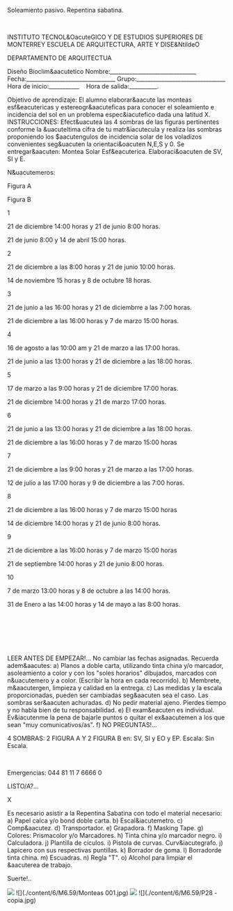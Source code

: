 

Soleamiento pasivo. Repentina sabatina.




 

 
INSTITUTO TECNOL&OacuteGICO Y DE ESTUDIOS SUPERIORES DE MONTERREY 
ESCUELA DE ARQUITECTURA, ARTE Y DISE&NtildeO 

DEPARTAMENTO DE ARQUITECTUA


Diseño Bioclim&aacutetico
Nombre:_______________________________ 
Fecha:________________________________ 
Grupo:________________________________ 
Hora de inicio:___________    Hora de salida:__________.

Objetivo de aprendizaje: 
El alumno elaborar&aacute las monteas esf&eacutericas y estereogr&aacuteficas para conocer el soleamiento e incidencia del sol en un problema espec&iacutefico dada una latitud X. 
 INSTRUCCIONES: 
Efect&uacutea las 4 sombras de las figuras pertinentes conforme la &uacuteltima cifra de tu matr&iacutecula y realiza las sombras proponiendo los $aacutengulos de incidencia solar de los voladizos convenientes seg&uacuten la orientaci&oacuten N,E,S y 0. 
Se entregar&aacuten: 
Montea Solar Esf&eacuterica. Elaboraci&oacuten de SV, SI y E. 





N&uacutemeros:

Figura A

Figura B



1

21 de diciembre 14:00 horas y 21 de junio 8:00 horas.

21 de junio 8:00 y 14 de abril 15:00 horas.



2 

 21 de diciembre a las 8:00 horas y 21 de junio 10:00 horas.

 14 de noviembre 15 horas y 8 de octubre 18 horas. 



3

 21 de junio a las 16:00 horas y 21 de diciembrre a las 7:00 horas.

 21 de diciembre a las 16:00 horas y 7 de marzo 15:00 horas.



4

16 de agosto a las 10:00 am y 21 de marzo a las 17:00 horas.

21 de junio a las 13:00 horas y 21 de diciembre a las 18:00 horas.



5

17 de marzo a las 9:00 horas y 21 de diciembre 17:00 horas.

21 de diciembre 14:00 horas y 21 de marzo 17:00 horas.



6

21 de junio a las 13:00 horas y 21 de diciembre a las 18:00 horas.

21 de diciembre a las 16:00 horas y 7 de marzo 15:00 horas



7

21 de diciembre a las 9:00 horas y 21 de marzo a las 17:00 horas.

12 de julio a las 17:00 horas y 9 de diciembre a las 7:00 horas.



8

21 de diciembre a las 16:00 horas y 7 de marzo 15:00 horas

14 de diciembre 14:00 horas y 21 de junio 8:00 horas.



9

21 de diciembre a las 16:00 horas y 7 de marzo 15:00 horas

21 de septiembre 14:00 horas y 21 de junio 8:00 horas.



10

7 de marzo 13:00 horas y 8 de octubre a las 14:00 horas.

31 de Enero a las 14:00 horas y 14 de mayo a las 8:00 horas.






 
 

 

  

 
 

 LEER ANTES DE EMPEZAR!...
No cambiar las fechas asignadas. Recuerda adem&aacutes: 
a) Planos a doble carta, utilizando tinta china y/o marcador, asoleamiento a color y con los "soles horarios" dibujados, marcados con n&uacutemero y a color. (Escribir la hora en cada recorrido).
b) Membrete, m&aacutergen, limpieza y calidad en la entrega. 
c) Las medidas y la escala proporcionadas, pueden ser cambiadas seg&aacuten sea el caso. Las sombras ser&aacuten achuradas. 
d) No pedir material ajeno. Pierdes tiempo y no habla bien de tu responsabilidad. 
e) El exam&eacuten es individual. Ev&iacutenme la pena de bajarle puntos o quitar el ex&aacutemen a los que sean "muy comunicativos/as".
f) NO PREGUNTAS!... 

4 SOMBRAS: 2 FIGURA A Y 2 FIGURA B en:
SV, SI y EO y EP. 
Escala: Sin Escala.

 


 

 Emergencias: 044 81 11 7 6666 0 














 LISTO/A?...




X







Es necesario asistir a la Repentina Sabatina con todo el material necesario: 
a) Papel calca y/o bond doble carta.
b) Escal&iacutemetro. 
c) Comp&aacutez. 
d) Transportador. 
e) Grapadora. 
f) Masking Tape. 
g) Colores: Prismacolor y/o Marcadores.
h) Tinta china y/o marcador negro.
i) Calculadora.
j) Plantilla de cículos.
i) Pistola de curvas. Curv&iacutegrafo.
j) Lapicero con sus respectivas puntillas.
k) Borrador de goma.
l) Borradorde tinta china.
m) Escuadras.
n) Regla "T".
o) Alcohol para limpiar el &aacuterea de trabajo.

 Suerte!.. 


![](./content/6/M6.59/MONTEA.jpg)
![](./content/6/M6.59/Monteas 001.jpg)
![](./content/6/M6.59/sugerencias.gif)
![](./content/6/M6.59/P28 - copia.jpg)
